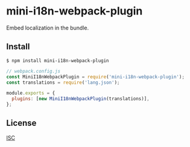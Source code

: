 # mini-i18n-webpack-plugin

Embed localization in the bundle.

## Install

```
$ npm install mini-i18n-webpack-plugin
```

```js
// webpack.config.js
const MiniI18nWebpackPlugin = require('mini-i18n-webpack-plugin');
const translations = require('lang.json');

module.exports = {
  plugins: [new MiniI18nWebpackPlugin(translations)],
};
```

## License

[ISC](LICENSE)
